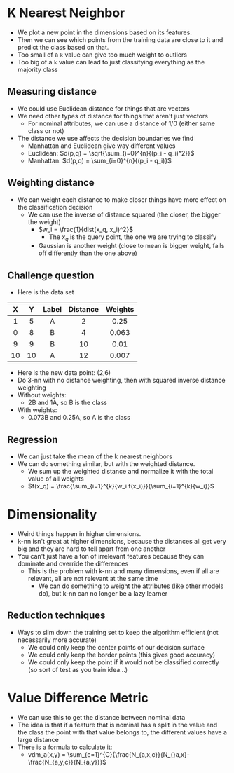 # K Nearest Neighbor

- We plot a new point in the dimensions based on its features.
- Then we can see which points from the training data are close to it and predict the class based on that.
- Too small of a `k` value can give too much weight to outliers
- Too big of a `k` value can lead to just classifying everything as the majority class

## Measuring distance

- We could use Euclidean distance for things that are vectors
- We need other types of distance for things that aren't just vectors
    - For nominal attributes, we can use a distance of 1/0 (either same class or not)
- The distance we use affects the decision boundaries we find
    - Manhattan and Euclidean give way different values
    - Euclidean: $d(p,q) = \sqrt{\sum_{i=0}^{n}{(p_i - q_i)^2}}$
    - Manhattan: $d(p,q) = \sum_{i=0}^{n}{(p_i - q_i)}$

## Weighting distance

- We can weight each distance to make closer things have more effect on the classification decision
    - We can use the inverse of distance squared (the closer, the bigger the weight)
        - $w_i = \frac{1}{dist(x_q, x_i)^2}$
            - The $x_q$ is the query point, the one we are trying to classify
        - Gaussian is another weight (close to mean is bigger weight, falls off differently than the one above)

## Challenge question

- Here is the data set

|   X   |   Y   | Label | Distance | Weights |
| :---: | :---: | :---: | :------: | :-----: |
|   1   |   5   |   A   |     2    |   0.25  |
|   0   |   8   |   B   |     4    |  0.063  |
|   9   |   9   |   B   |    10    |   0.01  |
|  10   |  10   |   A   |    12    |  0.007  |

- Here is the new data point: (2,6)
- Do 3-nn with no distance weighting, then with squared inverse distance weighting
- Without weights:
    - 2B and 1A, so B is the class
- With weights:
    - 0.073B and 0.25A, so A is the class

## Regression

- We can just take the mean of the k nearest neighbors
- We can do something similar, but with the weighted distance.
    - We sum up the weighted distance and normalize it with the total value of all weights
    - $f(x_q) = \frac{\sum_{i=1}^{k}{w_i f(x_i)}}{\sum_{i=1}^{k}{w_i}}$



# Dimensionality

- Weird things happen in higher dimensions.
- k-nn isn't great at higher dimensions, because the distances all get very big and they are hard to tell apart from one another
- You can't just have a ton of irrelevant features because they can dominate and override the differences
    - This is the problem with k-nn and many dimensions, even if all are relevant, all are not relevant at the same time
        - We can do something to weight the attributes (like other models do), but k-nn can no longer be a lazy learner

## Reduction techniques

- Ways to slim down the training set to keep the algorithm efficient (not necessarily more accurate)
    - We could only keep the center points of our decision surface
    - We could only keep the border points (this gives good accuracy)
    - We could only keep the point if it would not be classified correctly (so sort of test as you train idea...)

# Value Difference Metric

- We can use this to get the distance between nominal data
- The idea is that if a feature that is nominal has a split in the value and the class the point with that value belongs to, the different values have a large distance
- There is a formula to calculate it:
    - vdm_a(x,y) = \sum_{c=1}^{C}{\frac{N_{a,x,c}}{N_{}a,x}-\frac{N_{a,y,c}}{N_{a,y}}}$
